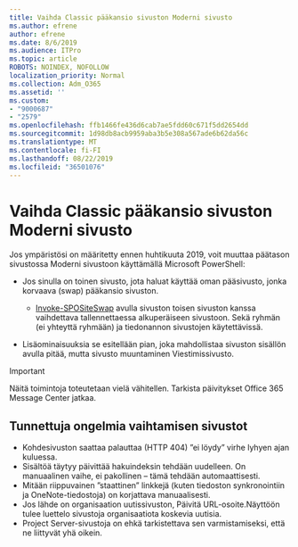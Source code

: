 ```yaml
---
title: Vaihda Classic pääkansio sivuston Moderni sivusto
ms.author: efrene
author: efrene
ms.date: 8/6/2019
ms.audience: ITPro
ms.topic: article
ROBOTS: NOINDEX, NOFOLLOW
localization_priority: Normal
ms.collection: Adm_O365
ms.assetid: ''
ms.custom:
- "9000687"
- "2579"
ms.openlocfilehash: ffb1466fe436d6cab7ae5fdd60c671f5dd2654dd
ms.sourcegitcommit: 1d98db8acb9959aba3b5e308a567ade6b62da56c
ms.translationtype: MT
ms.contentlocale: fi-FI
ms.lasthandoff: 08/22/2019
ms.locfileid: "36501076"
---
```

# <a name="swap-your-classic-root-site-with-a-modern-site"></a>Vaihda Classic pääkansio sivuston Moderni sivusto

Jos ympäristösi on määritetty ennen huhtikuuta 2019, voit muuttaa päätason sivustossa Moderni sivustoon käyttämällä Microsoft PowerShell:

- Jos sinulla on toinen sivusto, jota haluat käyttää oman pääsivusto, jonka korvaava (swap) pääkansio sivuston. 
    - [Invoke-SPOSiteSwap](https://docs.microsoft.com/powershell/module/sharepoint-online/invoke-spositeswap?view=sharepoint-ps) avulla sivuston toisen sivuston kanssa vaihdettava tallennettaessa alkuperäiseen sivustoon. Sekä ryhmän (ei yhteyttä ryhmään) ja tiedonannon sivustojen käytettävissä. 

- Lisäominaisuuksia se esitellään pian, joka mahdollistaa sivuston sisällön avulla pitää, mutta sivusto muuntaminen Viestimissivusto. 
>[!Important]
>Näitä toimintoja toteutetaan vielä vähitellen. Tarkista päivitykset Office 365 Message Center jatkaa. 

## <a name="known-issues-with-swapping-sites"></a>Tunnettuja ongelmia vaihtamisen sivustot

- Kohdesivuston saattaa palauttaa (HTTP 404) ”ei löydy” virhe lyhyen ajan kuluessa.
- Sisältöä täytyy päivittää hakuindeksin tehdään uudelleen. On manuaalinen vaihe, ei pakollinen – tämä tehdään automaattisesti.
- Mitään riippuvainen ”staattinen” linkkejä (kuten tiedoston synkronointiin ja OneNote-tiedostoja) on korjattava manuaalisesti.
- Jos lähde on organisaation uutissivuston, Päivitä URL-osoite.Näyttöön tulee luettelo sivustoja organisaatiota koskevia uutisia.
- Project Server-sivustoja on ehkä tarkistettava sen varmistamiseksi, että ne liittyvät yhä oikein.





